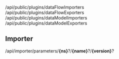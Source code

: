 
<endpoint class="get">/api/public/plugins/dataFlowImporters</endpoint>
<endpoint class="get">/api/public/plugins/dataFlowExporters</endpoint>
<endpoint class="get">/api/public/plugins/dataModelImporters</endpoint>
<endpoint class="get">/api/public/plugins/dataModelExporters</endpoint>

## Importer

<endpoint class="get">/api/importer/parameters/**{ns}**?/**{name}**?/**{version}**?</endpoint>
